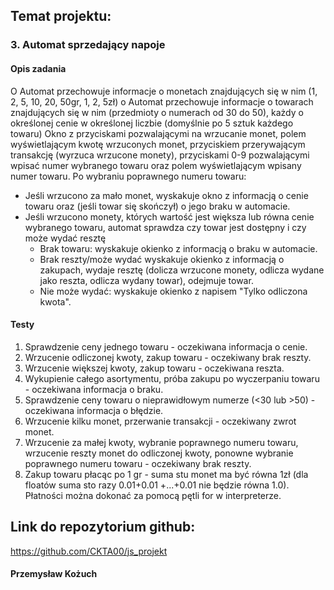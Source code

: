 ## Temat projektu:
### 3. Automat sprzedający napoje
#### Opis zadania
O Automat przechowuje informacje o monetach znajdujących się w nim (1, 2, 5,
10, 20, 50gr, 1, 2, 5zł)
o Automat przechowuje informacje o towarach znajdujących się w nim (przedmioty o
numerach od 30 do 50), każdy o określonej cenie w określonej liczbie (domyślnie
po 5 sztuk każdego towaru)
Okno z przyciskami pozwalającymi na wrzucanie monet, polem wyświetlającym
kwotę wrzuconych monet, przyciskiem przerywającym transakcję (wyrzuca
wrzucone monety), przyciskami 0-9 pozwalającymi wpisać numer wybranego
towaru oraz polem wyświetlającym wpisany numer towaru.
Po wybraniu poprawnego numeru towaru:
- Jeśli wrzucono za mało monet, wyskakuje okno z informacją o cenie towaru
oraz (jeśli towar się skończył) o jego braku w automacie.
- Jeśli wrzucono monety, których wartość jest większa lub równa cenie wybranego
towaru, automat sprawdza czy towar jest dostępny i czy może wydać resztę
    - Brak towaru: wyskakuje okienko z informacją o braku w automacie.
    - Brak reszty/może wydać wyskakuje okienko z informacją o
zakupach, wydaje resztę (dolicza wrzucone monety, odlicza wydane
jako reszta, odlicza wydany towar), odejmuje towar.
    - Nie może wydać: wyskakuje okienko z napisem "Tylko odliczona kwota".

#### Testy
1. Sprawdzenie ceny jednego towaru - oczekiwana informacja o cenie.
2. Wrzucenie odliczonej kwoty, zakup towaru - oczekiwany brak reszty.
3. Wrzucenie większej kwoty, zakup towaru - oczekiwana reszta.
4. Wykupienie całego asortymentu, próba zakupu po wyczerpaniu towaru -
oczekiwana informacja o braku.
5. Sprawdzenie ceny towaru o nieprawidłowym numerze (<30 lub >50) -
oczekiwana informacja o błędzie.
6. Wrzucenie kilku monet, przerwanie transakcji - oczekiwany zwrot monet.
7. Wrzucenie za małej kwoty, wybranie poprawnego numeru towaru, wrzucenie
reszty monet do odliczonej kwoty, ponowne wybranie poprawnego numeru towaru
\- oczekiwany brak reszty.
8. Zakup towaru płacąc po 1 gr - suma stu monet ma być równa 1zł (dla floatów
suma sto razy 0.01+0.01 +...+0.01 nie będzie równa 1.0). Płatności można dokonać
za pomocą pętli for w interpreterze.

## Link do repozytorium github:
https://github.com/CKTA00/js_projekt

#### Przemysław Kożuch
